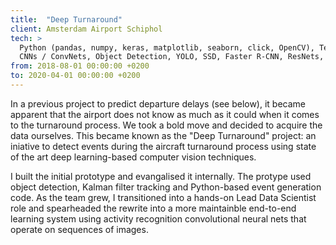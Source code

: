 ```yaml
---
title:  "Deep Turnaround"
client: Amsterdam Airport Schiphol
tech: > 
  Python (pandas, numpy, keras, matplotlib, seaborn, click, OpenCV), TensorFlow, TensorFlow Object Detection API, TensorBoard,
  CNNs / ConvNets, Object Detection, YOLO, SSD, Faster R-CNN, ResNets, Video Activity Recognition, Inception-based architectures, multi-task learning, Locality Similarity Hashing, Kalman filter tracking, Airflow, MLflow, Linux
from: 2018-08-01 00:00:00 +0200 
to: 2020-04-01 00:00:00 +0200
---
```

In a previous project to predict departure delays (see below), it became apparent that the airport does not know as much as it could when it comes to the turnaround process. 
We took a bold move and decided to acquire the data ourselves. This became known as the "Deep Turnaround" project: an iniative to detect events during the aircraft turnaround process using state of the art deep learning-based computer vision techniques.

I built the initial prototype and evangalised it internally. The protype used object detection, Kalman filter tracking and Python-based event generation code. As the team grew, I transitioned into a hands-on Lead Data Scientist role and spearheaded the rewrite into a more maintainble end-to-end learning system using activity recognition convolutional neural nets that operate on sequences of images.

